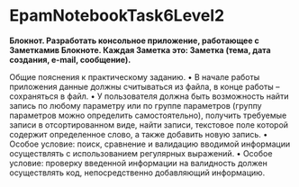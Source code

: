 # EpamNotebookTask6Level2

**Блокнот. Разработать консольное приложение, работающее с Заметкамив Блокноте. Каждая Заметка это: Заметка (тема, дата создания, e-mail, сообщение).**

Общие пояснения к практическому заданию.
• В начале работы приложения данные должны считываться из файла, в конце
работы – сохраняться в файл.
• У пользователя должна быть возможность найти запись по любому параметру 
или по группе параметров (группу параметров можно определить 
самостоятельно), получить требуемые записи в отсортированном виде, найти 
записи, текстовое поле которой содержит определенное слово, а также 
добавить новую запись.
• Особое условие: поиск, сравнение и валидацию вводимой информации 
осуществлять с использованием регулярных выражений.
• Особое условие: проверку введенной информации на валидность должен 
осуществлять код, непосредственно добавляющий информацию.
